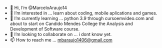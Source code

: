 - 👋 Hi, I’m @MarceloAraujo14
- 👀 I’m interested in ... learn about coding, mobile aplications and games.
- 🌱 I’m currently learning ... python 3.9 through cursoemvideo.com and about to start on Candido Mendes College the 
Analysis and Development of Software course.
- 💞️ I’m looking to collaborate on ... i dont know yet.
- 📫 How to reach me ... mbaraujo1406@gmail.com

<!---
MarceloAraujo14/MarceloAraujo14 is a ✨ special ✨ repository because its `README.md` (this file) appears on your GitHub profile.
You can click the Preview link to take a look at your changes.
--->
